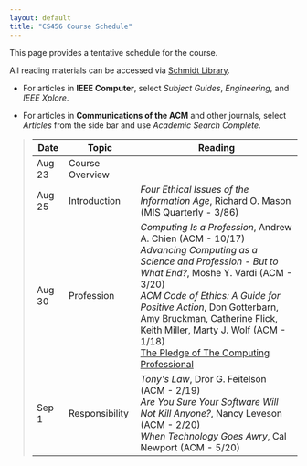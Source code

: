 ```yaml
---
layout: default
title: "CS456 Course Schedule"
---
```


This page provides a tentative schedule for the course.

All reading materials can be accessed via [Schmidt Library](http://library.ycp.edu/home).

-   For articles in **IEEE Computer**, select *Subject Guides*, *Engineering*, and *IEEE Xplore*.

-   For articles in **Communications of the ACM** and other journals, select *Articles* from the side bar and use *Academic Search Complete*.


>  Date   |      Topic          |                                    Reading                                             |
> ------- | ------------------  | -------------------------------------------------------------------------------------- |
> Aug 23  | Course Overview        |   |
> Aug 25  | Introduction        | *Four Ethical Issues of the Information Age*, Richard O. Mason (MIS Quarterly - 3/86)  |
> Aug 30  | Profession          | *Computing Is a Profession*, Andrew A. Chien (ACM - 10/17) <br /> *Advancing Computing as a Science and Profession - But to What End?*, Moshe Y. Vardi (ACM - 3/20) <br /> *ACM Code of Ethics: A Guide for Positive Action*, Don Gotterbarn, Amy Bruckman, Catherine Flick, Keith Miller, Marty J. Wolf (ACM - 1/18) <br /> [The Pledge of The Computing Professional](http://pledge-of-the-computing-professional.org/home-page/the-oath) |
> Sep  1  | Responsibility      | *Tony's Law*, Dror G. Feitelson (ACM - 2/19) <br /> *Are You Sure Your Software Will Not Kill Anyone?*, Nancy Leveson (ACM - 2/20) <br /> *When Technology Goes Awry*, Cal Newport (ACM - 5/20) |




<!--
> Aug 26  | Profession          | *Computing Is a Profession*, Andrew A. Chien (ACM - 10/17) <br /> *Advancing Computing as a Science and Profession - But to What End?*, Moshe Y. Vardi (ACM - 3/20) <br /> *ACM Code of Ethics: A Guide for Positive Action*, Don Gotterbarn, Amy Bruckman, Catherine Flick, Keith Miller, Marty J. Wolf (ACM - 1/18) <br /> [The Pledge of The Computing Professional](http://pledge-of-the-computing-professional.org/home-page/the-oath) |
> Aug 31  | Responsibility      | *Tony's Law*, Dror G. Feitelson (ACM - 2/19) <br /> *Are You Sure Your Software Will Not Kill Anyone?*, Nancy Leveson (ACM - 2/20) <br /> *When Technology Goes Awry*, Cal Newport (ACM - 5/20) |
> Sep 2   | IP - Copyrights     | *Who Owns the Social Web?*, Catherine C. Marshall, Frank M. Shipman (ACM - 5/17) <br /> *The EU’s Controversial Digital Single Market Directive*, Pamela Samuelson (ACM - 11/18) <br /> *Copyright's Online Service Providers Safe Harbors Under Siege*, Pamela Samuelson (ACM - 11/20) |
> Sep 7   | IP - Patents        | *Why Do Software Startups Patent (or Not)?*, Pamela Samuelson (ACM - 11/10) <br/> *Software Patents Are Falling Down*, Pamela Samuelson (ACM - 11/15) <br /> *Do Patent Commons and Standards-Setting Organizations Help Navigate Patent Thickets?*, Wen Wen and Chris Forman (ACM - 5/16) |
> Sep 9   | **EXAM I PART I Discussion**   |  | 
> Sep 14  | **EXAM I PART I Writeup** | |
> Sep 16  | Privacy - I         | *The Tangled Web We Have Woven*, Eben Moglen (ACM - 2/13) <br /> *Privacy is Dead, Long Live Privacy*, Jean-Pierre Hubaux and Ari Juels (ACM - 6/16) <br /> *Who Has Access to Your Smartphone Data?*, Keith Kirkpatrick (ACM - 10/20) | 
> Sep 21  | Privacy - II        | *A Recent Renaissance in Privacy Law*, Margot Kaminski (ACM - 9/20) <br /> *Tracking Shoppers*, Keith Kirkpatrick (ACM - 2/20) <br /> *Welcome to the Singularity*, David Allen Batchelor (ACM - 2/18) | 
> Sep 23  | Security - I        | *Cyber Insecurity and Cyber Libertarianism*, Moshe Y. Vardi (ACM - 5/17) <br /> *IoT: The Internet of Terror*, George V. Neville-Neil (ACM - 10/17) <br /> *Deep Insecurities: The Internet of Things Shifts Technology Risk*, Samuel Greengard (ACM - 5/19) <br /> *Encryption and Surveillance*, Joan Feigenbaum (ACM - 5/19)|
> Sep 28  | Security - II       | *Why is Cybersecurity Not a Human-Scale Problem Anymore?*, Gaurav Banga (ACM - 4/20) <br /> *Secure Development Tools and Techniques Need More Research That Will Increase Their Impact and Effectiveness in Practice*, Adam Shostack and Mary Ellen Zurko (ACM - 5/20) <br /> *I Can't Let You Do That, Dave*, Cory Doctorow (ACM - 12/15) **NOTE: This is the Dec 2015 article** <br />  |  
> Sep 30  | Internet Free Speech | *Four Internets*, Kieron O'Hara and Wendy Hall (ACM - 3/20) <br /> *Continuity and Change in Internet Law*, James Grimmelmann (ACM - 5/19) <br /> *Proposal: A Market for Truth to Address False Ads on Social Media*, Marshal W. Van Alstyne (ACM - 7/20) <br /> *Content Moderation Modulation*, Kate Klonick (ACM - 1/21) |
> Oct 5   | Individual Impact    | *Does the Internet Make Us Stupid?*, Hermann Maurer (ACM - 1/15)  <br /> *Are We Addicted to Technology?*, Logan Kugler (ACM - 8/20) <br /> *Excessive Use of Technology: Can Tech Providers be the Culprits?*, Ofir Turel and Christopher Ferguson (ACM - 1/21)|
> Oct 7   | Societal Impact      | *Access to the Internet is a Human Right*, Stephen Wicker and Stephanie Santoso (ACM - 6/13) <br /> *Consumers vs. Citizens in Democracy's Public Sphere*, Allison Stanger (ACM - 7/20) <br /> *Digitocracy*, Joel R. Reidenberg (ACM - 9/17)|
> Oct 12  | **NO CLASS - Fall Break** | |
> Oct 14  | **EXAM I PART 2 Discussion** | |
> Oct 19  | **EXAM I PART 2 Writeup** | |
> Oct 21  | *Facebook Data Mining* <br /> Alex Baldwin | [The Key to Understanding Facebook's Current Crisis](https://www.youtube.com/watch?v=U4qooWtovhU) <br /> [Cambridge Analytica whistleblower: 'We spent $1m harvesting millions of Facebook profiles'](https://www.youtube.com/watch?v=FXdYSQ6nu-M)  (from 4:42-end) <br /> [What You Don’t Know About How Facebook Uses Your Data](https://www.nytimes.com/2018/04/11/technology/facebook-privacy-hearings.html) (can also be obtained via the Library)|
> Oct 26  | *AI Inequity* <br /> Jack Anderson | [At UN, robot Sophia joins meeting on artificial intelligence and sustainable development](https://news.un.org/en/story/2017/10/568292-un-robot-sophia-joins-meeting-artificial-intelligence-and-sustainable#.Wd58rRjMxmA) - be sure to watch the video <br /> [Moral Machine](https://www.moralmachine.net/) - watch the video and complete the "Start Judging" exercise <br /> [How Artificial Intelligence Can Deepen Racial and Economic Inequities](https://www.aclu.org/news/privacy-technology/how-artificial-intelligence-can-deepen-racial-and-economic-inequities/) |
> Oct 28  | *AI Ethics* <br /> Michael Feldman | [AI Ethics: Top 9 Ethical Dilemmas of AI and How to Navigate Them](https://research.aimultiple.com/ai-ethics/) <br /> [Ethics of Artificial Intelligence and Robotics](https://plato.stanford.edu/entries/ethics-ai/) - sections 2.1-2.3 |
> Nov 2   | *Right to Repair* <br /> Brett Kearney | [Farmers Fight John Deere Over Who Gets to Fix an $800,000 Tractor](https://www.bloomberg.com/news/features/2020-03-05/farmers-fight-john-deere-over-who-gets-to-fix-an-800-000-tractor) <br /> [Sorry, Right to Repair Advocates: You may be right, but John Deere is on the Winning Side of History](https://www.aglaw.us/janzenaglaw/2017/3/29/fixing-the-right-to-repair) <br /> [Joe Biden Wants You to Be Able to Fix Your Own Damn iPhones](https://www.wired.com/story/biden-executive-order-right-to-repair/) |
> Nov 4   | *Australia's Orwellian App* <br /> David McHugh | [Home Quarantine SA](https://www.covid-19.sa.gov.au/restrictions-and-responsibilities/home-quarantine-sa) <br /> [I’d prefer an ankle tag: why home quarantine apps are a bad idea](https://theconversation.com/id-prefer-an-ankle-tag-why-home-quarantine-apps-are-a-bad-idea-167533) <br /> [SA's COVID-19 home quarantine trial has been described as 'Orwellian' — but is Big Brother watching?](https://www.abc.net.au/news/2021-09-10/covid-19-home-quarantine-facial-recognition-app-divides-opinion/100446812) |
> Nov 9   | *Social Media Disinformation* <br /> Dylan Bieber | [Information Overload Helps Fake News Spread, and Social Media Knows It](https://www.scientificamerican.com/article/information-overload-helps-fake-news-spread-and-social-media-knows-it/) <br /> [Spotting Misinformation On Social Media Is Increasingly Challenging](https://www.forbes.com/sites/petersuciu/2021/08/02/spotting-misinformation-on-social-media-is-increasingly-challenging/?sh=3b95657e2771) <br /> [Facebook Says It Won’t Back Down From Allowing Lies in Political Ads](https://www.nytimes.com/2020/01/09/technology/facebook-political-ads-lies.html) (can also be obtained via the Library)|
> Nov 11  | *Women in Technology* <br /> Saul Sanjuan | [How Girls Who Code Is Bridging The Gender Gap In Tech](https://www.youtube.com/watch?v=qyIlv_I1k1E) <br /> [The Current State of Women in Computer Science](https://www.computerscience.org/resources/women-in-computer-science/) <br /> [Ten years on, why are there still so few women in tech?](https://www.theguardian.com/careers/2020/jan/02/ten-years-on-why-are-there-still-so-few-women-in-tech) |
> Nov 16  | *Net Neutrality* <br /> Lucas Plaud | [WHAT IS NET NEUTRALITY?](https://www.aclu.org/issues/free-speech/internet-speech/what-net-neutrality) <br /> [FCC's Pai: 'Heavy-Handed' Net Neutrality Rules Are Stifling The Internet](https://www.npr.org/sections/thetwo-way/2017/11/22/565962178/fccs-pai-heavy-handed-net-neutrality-rules-are-stifling-the-internet) <br /> [F.C.C. Repeals Net Neutrality Rules](https://www.nytimes.com/2017/12/14/technology/net-neutrality-repeal-vote.html) (can also be obtained via the Library) |
> Nov 18  | *Open Source Software* <br /> Chase Traina | *How open source software works: “free” user-to-user assistance*, Karim R Lakhani and Eric von Hippel (Science Direct, 6/03) <br /> [Open Source vs. Closed Source Software](https://www.youtube.com/watch?v=2q91vTvc7YE) <br /> [Trump's new social media platform found using Mastodon code](https://blog.joinmastodon.org/2021/10/trumps-new-social-media-platform-found-using-mastodon-code/) |
> Nov 23  | Misc | |
> Nov 25  | **NO CLASS - Thanksgiving Break** | |
> Nov 30  | **EXAM 2 Discussion** | |
> Dec 2   | Prof. Hake | |
> Dec 7   | **EXAM 2 Writeup** | |
-->